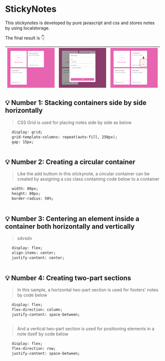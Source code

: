 # **StickyNotes**

This stickynotes is developed by pure javascript and css and stores notes by using localstorage.

The final result is 👇




|![Final result](https://github.com/zeinabkalanaki/JS-StickyNotes/raw/main/images/0.png?raw=true)| ![Addinge new note by a popup](https://github.com/zeinabkalanaki/JS-StickyNotes/raw/main/images/1.png?raw=true)|![Editing and deleting a note](https://github.com/zeinabkalanaki/JS-StickyNotes/raw/main/images/2.png?raw=true)
|--|--|--|




## 💡 Number 1: Stacking containers side by side horizontally
 > CSS Grid is used for placing notes side by side as below
 
 ```
    display: grid;
    grid-template-columns: repeat(auto-fill, 250px);
    gap: 15px;
    
```
## 💡 Number 2: Creating a circular container
 > Like the add buttom in this stickynote, a circular container can be created by assigning a css class containing code below to a container
 
 ```
    width: 80px;
    height: 80px;
    border-radius: 50%;
    
```
## 💡 Number 3: Centering an element inside a container both horizontally and vertically
 > sdvsdv
 
 ```
    display: flex;
    align-items: center;
    justify-content: center;
    
```
## 💡 Number 4: Creating two-part sections
 > In this sample, a horizontal two-part section is used for footers' notes by code below
 
 ```
    display: flex;
    flex-direction: column;
    justify-content: space-between;
    
```

 > And a vertical two-part section is used for positioning elements in a note itself by code below
 
 ```
    display: flex;
    flex-direction: row;
    justify-content: space-between;
    
```
